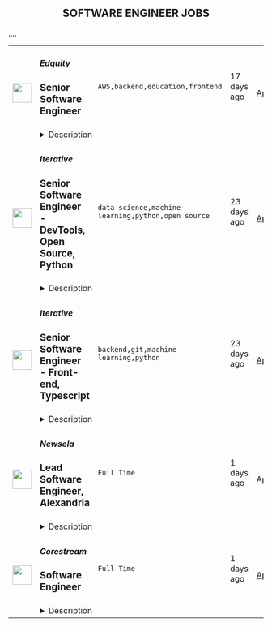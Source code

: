 <div align="center"><h2>SOFTWARE ENGINEER JOBS</h2></div><table><tr>
                <td width="100" height="100" rowspan="2">
                    <img src="https://remotive.com/job/1352183/logo" width="38px" height="auto">
                </td>
                <td width="300">
                    <h5>Edquity</h5>
                    <h3>Senior Software Engineer</h3>
                </td>
                <td width="300">
                    <code>AWS,backend,education,frontend</code>
                </td>
                <td width="200">
                <text>17 days ago</text>
                </td>
                <td width="100" rowspan="2">
                <a href="https://remotive.com/remote-jobs/software-dev/senior-software-engineer-1352183" align="right" target="_blank">Apply</a>
                </td>
            </tr>
            <tr>
                <td colspan="3">
                <details><summary>Description</summary>
                <p><strong>Company Overview:</strong></p><p><strong><br></strong></p>
<p><a href="http://edquity.co/" rel="nofollow">Edquity</a> is seeking to transform the social safety net by equipping institutions and governments with equitable cash assistance technology. Edquity offers an end-to-end cash assistance solution to help our partners prioritize incoming applications, verify and process applicants, and pay people quickly to support them through their most vulnerable moments and track outcomes over time.  Our end-to-end platform is supporting communities around the country with a streamlined process to receive rental assistance, emergency aid grants, child care subsidies, utility assistance, inflation subsidies and other benefits programs. We work with over 40 postsecondary institutions and multiple local governments and have administered over $175M in funding in an average of 25 hours from application.</p><br>
<p>Edquity is a Series A stage, venture-backed company and has received support from many of the leading impact and postsecondary success investors, and has also received non-dilutive support from foundations like the Bill and Melinda Gates Foundation. <br><strong><br></strong></p>
<p><strong>Job Overview:</strong></p><p><strong><br></strong></p>
<p>Edquity, an anti-poverty technology company, is seeking an experienced Senior Software Engineer who is passionate about enhancing financial stability and social mobility in higher education and improving college graduation rates for low and middle-income students.</p><br>
<p>The Senior Software Engineer will utilize modern architecture and technology in a collaborative environment and should have a keen interest in System Design and Architecture to quickly identify improvements and implement them. The Senior Software Engineer should work towards a vision beyond the daily tasks with a proactive, solutions-oriented mindset and appreciate autonomous responsibility.</p><br>
<p>This role is full-stack; the Engineer will participate in building and maintaining backend services, optimizing query performance and cost, and using cutting-edge frontend technologies to create an incredible user experience.</p>
<p><strong><br></strong></p>
<p><strong>What you will do:</strong></p><p><strong><br></strong></p>
<ul><li>Work with designers, product managers, QA engineers, and other developers in a highly collaborative agile environment.</li><li>Build our products out further by improving the performance of our codebase and handling scaling issues to accommodate user growth, as well as writing rigorous and thorough tests to ensure code stability.</li><li>Create new products and features to match business needs, while maintaining our current product and keeping technical debt to a minimum.</li><li>Digest and distill technical problems and propose and execute creative technical solutions.</li><li>Review code, identify technical priorities, and system design trade-offs</li><li>Build for scale, availability, performance, and security across the stack. </li></ul>
<p><strong><br></strong></p>
<p><strong>Qualifications:</strong></p><p><strong><br></strong></p>
<ul><li>4+ years of professional Javascript experience (Node, React, etc.)</li><li>Experience working in AWS </li><li>Git: Professional experience with version control</li><li>SQL: Experience building data models and writing complex SQL queries</li><li>Experience building/maintaining web apps in production, and  testing front and backend code and TDD</li><li>A strong work ethic: ability to be self-motivated and take ownership over tasks</li><li>A strong belief in equity and a desire to reduce structural inequality<strong></strong></li></ul>
<p>*<em>Don't hesitate to apply even if you don't meet every qualification, as we individually evaluate all applications and do consider candidates with outside experience. </em><strong></strong><br></p>
<p><strong><br></strong></p><p><strong>Compensation and Benefits:</strong><br></p><p><strong><br></strong></p>
<p>The salary range for this position has been benchmarked in relation to scope of role, market rate, company stage, and internal equity.  The salary for this role will be between $130,000 - $160,000. Where a candidate falls within the band is determined by skillset, experience level, and geographic location. In addition to base salary, this role will come a total compensation package that includes equity shares and competitive benefits. </p><br><p>Some of our benefits include:</p><br>
<ul><li>Fully remote</li><li>Fully paid health insurance (Medical/Vision/Dental)</li><li>Unlimited PTO, Sick and Mental Health Benefits </li><li>11 paid company holidays</li><li>401k with a 4% match</li><li>Generous parental leave</li><li>Annual Professional Development Stipend</li><li>One time Home Office Setup Stipend</li><li>Equity in Edquity </li><li>Many <a href="https://secure.justworks.com/benefits/company_benefits_overviews/11e5bd4c-af24-464d-959c-dd40124fa39a/show" rel="nofollow">more</a>! </li></ul>
<p><em><em><br></em></em></p><p><em><em>Edquity is committed to building a diverse staff and strongly encourages applications from candidates of color. Edquity provides equal employment opportunities to all employees and applicants for employment and prohibits discrimination and harassment of any type without regard to race, color, religion, age, sex, national origin, disability status, genetics, protected veteran status, sexual orientation, gender identity or expression, or any other characteristic protected by federal, state or local laws.</em></em></p><img src="https://remotive.com/job/track/1352183/blank.gif?source=public_api" alt=""/>
                </details>
                </td>
            </tr>,<tr>
                <td width="100" height="100" rowspan="2">
                    <img src="https://remotive.com/job/1187416/logo" width="38px" height="auto">
                </td>
                <td width="300">
                    <h5>Iterative</h5>
                    <h3>Senior Software Engineer  - DevTools, Open Source, Python</h3>
                </td>
                <td width="300">
                    <code>data science,machine learning,python,open source</code>
                </td>
                <td width="200">
                <text>23 days ago</text>
                </td>
                <td width="100" rowspan="2">
                <a href="https://remotive.com/remote-jobs/software-dev/senior-software-engineer-devtools-open-source-python-1187416" align="right" target="_blank">Apply</a>
                </td>
            </tr>
            <tr>
                <td colspan="3">
                <details><summary>Description</summary>
                <p><strong>Job Description</strong></p>
<p>Strong Python knowledge and excellent coding culture (standards, unit test, etc) are required. Alternatively, strong skill in other languages along with some knowledge of Python is also acceptable.</p>
<p><br><br></p>
<div class="h3">Responsibilities</div>
<ul>
<li>Discuss and research issues, features, new products.</li>
</ul>
<ul>
<li>Write code (see some <a class="postings-link" href="https://github.com/iterative/dvc/pulls?q=is%3Apr+is%3Aclosed" rel="nofollow"><strong>PR examples</strong></a>).</li>
</ul>
<ul>
<li>Write docs if needed for your code (see this <a class="postings-link" href="https://github.com/iterative/dvc.org" rel="nofollow"><strong>repo</strong></a>).</li>
</ul>
<ul>
<li>Being actively involved with the community - talk to users on Github, Discord, forum.</li>
</ul>
<p><br><br></p>
<div class="h3">Must have</div>
<ul>
<li>Motivation and interest</li>
</ul>
<ul>
<li>Remote work self-discipline</li>
</ul>
<ul>
<li>Excellent communication skills - clear, constructive, and respectful dialog with other team members, community.</li>
</ul>
<ul>
<li>Can focus and deliver a task w/o constantly switching to other stuff - respect team's planning, deadlines, etc</li>
</ul>
<p><br><br></p>
<div class="h3">Great to have</div>
<ul>
<li>Experience working remotely</li>
</ul>
<ul>
<li>Open source contributions or experience of maintaining, developing an open source project</li>
</ul>
<ul>
<li>System programming experience - kernel, databases, etc.</li>
</ul>
<ul>
<li>Machine learning or data science experience</li>
</ul>
<img src="https://remotive.com/job/track/1187416/blank.gif?source=public_api" alt=""/>
                </details>
                </td>
            </tr>,<tr>
                <td width="100" height="100" rowspan="2">
                    <img src="https://remotive.com/job/1187421/logo" width="38px" height="auto">
                </td>
                <td width="300">
                    <h5>Iterative</h5>
                    <h3>Senior Software Engineer - Front-end, Typescript</h3>
                </td>
                <td width="300">
                    <code>backend,git,machine learning,python</code>
                </td>
                <td width="200">
                <text>23 days ago</text>
                </td>
                <td width="100" rowspan="2">
                <a href="https://remotive.com/remote-jobs/software-dev/senior-software-engineer-front-end-typescript-1187421" align="right" target="_blank">Apply</a>
                </td>
            </tr>
            <tr>
                <td colspan="3">
                <details><summary>Description</summary>
                <p>The ML tools ecosystem is what JS space was 10 years ago: there’s a clear need for better tools, frameworks, and open standards. <span class="notion-enable-hover" style="font-style: italic;">ITERATIVE</span> is already a well known company in this fast-evolving space with a big, engaged open-source community. Please consider joining our <span class="notion-enable-hover" style="font-style: italic;">remote-first team</span> if you love open-source, if you’re interested in building dev tools and simplifying the lives of many, many developers in ML.</p>
<p><span style="font-weight: 600; color: #000000; letter-spacing: 0.75px;"><br class="Apple-interchange-newline">Job Description</span></p>
<p>We’re seeking<span class="notion-enable-hover" style="font-weight: 600;"> </span><span class="notion-enable-hover">TypeScript front-end engineers to build our</span><span class="notion-enable-hover"> <a href="https://studio.iterative.ai/" rel="nofollow" style="font-weight: 600;">SaaS product</a> and a</span><span class="notion-enable-hover" style="font-weight: 600;"> VS Code UI</span> (to be open sourced soon!) for our popular machine learning tools: <a class="notion-link-token notion-enable-hover" href="http://dvc.org/" rel="nofollow" style="cursor: pointer; overflow-wrap: break-word;" target="_blank"><span class="link-annotation-unknown-block-id--1168671846" style="border-bottom-width: 0.05em; border-color: rgba(55, 53, 47, 0.4); opacity: 0.7;">DVC</span></a> (9k+ <span style="line-height: 1em; white-space: nowrap; ">⭐</span>on GitHub) and <a class="notion-link-token notion-enable-hover" href="http://cml.dev/" rel="nofollow" style="cursor: pointer; overflow-wrap: break-word;" target="_blank"><span class="link-annotation-unknown-block-id--2051758088" style="border-bottom-width: 0.05em; border-color: rgba(55, 53, 47, 0.4); opacity: 0.7;">CML</span></a> (3k+ <span style="line-height: 1em; white-space: nowrap; ">⭐</span> on GitHub).</p>
<p><span style="color: var(--remotive-chocolate);">If you have experience with dev tools like GitHub, UI plugins for Git, etc., you should have some sense what the project is like (if not, check our <a href="https://iterative.ai/" rel="nofollow">site</a>).</span></p>
<p> </p>
<p class="h3">Tech Stack</p>
<ul>
<li>TypeScript</li>
</ul>
<ul>
<li>Node</li>
</ul>
<ul>
<li>React</li>
</ul>
<ul>
<li>Python (on the backend)</li>
</ul>
<p> </p>
<p class="h3">Must have</p>
<ul>
<li>Strong TS/JS/Node experience (5+ years)</li>
</ul>
<ul>
<li>Excellent communication skills and a positive mindset 🤗</li>
</ul>
<ul>
<li>Initiative to help shape the engineering practices, products, and culture of a young startup</li>
</ul>
<p><br><br></p>
<p class="h3">Nice to have</p>
<ul>
<li>Python or open source experience - good to have</li>
</ul>
<ul>
<li>Some domain knowledge (DS/ML understanding) - an advantage</li>
</ul>
<p> </p>
<img src="https://remotive.com/job/track/1187421/blank.gif?source=public_api" alt=""/>
                </details>
                </td>
            </tr>,<tr>
                <td width="100" height="100" rowspan="2">
                    <img src="https://freshremote.work/media/company/logo/20/05/Newsela.jpg" width="38px" height="auto">
                </td>
                <td width="300">
                    <h5>Newsela</h5>
                    <h3>Lead Software Engineer, Alexandria</h3>
                </td>
                <td width="300">
                    <code>Full Time</code>
                </td>
                <td width="200">
                <text>1 days ago</text>
                </td>
                <td width="100" rowspan="2">
                <a href="https://freshremote.work/J111560/" align="right" target="_blank">Apply</a>
                </td>
            </tr>
            <tr>
                <td colspan="3">
                <details><summary>Description</summary>
                The Role:
The Lead Software Engineer for Alexandria will lead their team to break down and deliver high-quality work on time. You will be researching and leading the scoping efforts for software development projects focused on delivering best-in-clas …
<p><strong>The Role:</strong></p>
<p>The Lead Software Engineer for Alexandria will lead their team to break down and deliver high-quality work on time. You will be researching and leading the scoping efforts for software development projects focused on delivering best-in-class content in a variety of different types which are then transformed into an engaging learning experience. Additionally, you will guide and mentor team members to write clean, clear code, and robust tests. You will also independently own delivery of features. Reporting to the Director of Author and Publish, you will partner closely with Engineering, Product Management and Product Design to refine ambiguous work items into clearly defined, valuable work items and properly represent the technical concerns for each project. </p>
<p><strong>Why You’ll Love This Role:</strong></p>
<p>As a member of our growing Software Engineering team, you will have the opportunity to build innovative educational solutions for millions of teachers and students. You will also gain exposure to our tech-forward culture that is highly influenced by educators. You’ll also have the opportunity to ensure students and teachers have a first-class experience in accessing our content. You will have a direct impact on improving our users’ first experience with our platform, which will ultimately scale Newsela’s ability to bring engaging, culturally responsive learning content to K-12 classrooms nationwide. And because we're a technology company focused on improving the way students learn, you’ll be part of an engineering culture that values teaching, learning, and questioning. As as result, as lead you will be helping define the mentorship and growth pathways for your team members as they work on technical projects. </p>
<p><strong>Why We’ll Love You: </strong></p>
<p>You have 5+ years of experience in leading software development teams and demonstrated success in building software as a service (SaaS products). You are able to leverage your leadership skills, planing abilities and, expert experience working with front-end frameworks (e.g. React/Preact and Node.js). You have strong data modeling skills and experience with REST API’s and database understanding to effectively build and deploy a highly performant content creation system and ecosystem. You are deeply committed to building a more inclusive digital education platform and have experience working with WCAG and accessibility standards, web fundamentals, and responsive design. While not required, Graph DB, and API Gateway experience is a plus.</p>
<p><strong>About Newsela:</strong></p>
<p>One of the fastest growing tech companies in K-12 education, Newsela was founded on the principle that while every child may have unique learning preferences, they all deserve a rich learning experience that ignites a love of learning. We built our platform based on learning science research to deliver the most engaging, authentic content to modernize how teaching happens in the classroom. Along with interactive assessments and tools, we provide teachers with digital content at five reading levels -- from +100 of the best sources -- that is relevant to the diverse backgrounds and interests of their students. Since we started in 2013, we’ve established a presence in 90% of U.S. K-12 schools and over 2.5M teachers and 37M students have registered with Newsela.</p>
<p> </p>
                </details>
                </td>
            </tr>,<tr>
                <td width="100" height="100" rowspan="2">
                    <img src="https://freshremote.work/media/company/logo/22/06/U18XLJNh_400x400.png" width="38px" height="auto">
                </td>
                <td width="300">
                    <h5>Corestream</h5>
                    <h3>Software Engineer</h3>
                </td>
                <td width="300">
                    <code>Full Time</code>
                </td>
                <td width="200">
                <text>1 days ago</text>
                </td>
                <td width="100" rowspan="2">
                <a href="https://freshremote.work/J111618/" align="right" target="_blank">Apply</a>
                </td>
            </tr>
            <tr>
                <td colspan="3">
                <details><summary>Description</summary>
                Corestream is seeking a Software Engineer to join our dynamic, entrepreneurial tech team. This is a unique ground floor opportunity where you will help design, write, and deliver features to our end users. You will work as part of an autonomous Agile …
Corestream is seeking a Software Engineer to join our dynamic, entrepreneurial tech team. This is a unique ground floor opportunity where you will help design, write, and deliver features to our end users. You will work as part of an autonomous Agile product team, delivering working code to our users.
<h3>Your Mission</h3>
<ul>
<li>Create software in an Agile environment</li><li>Willingness to work on all layers of our technology stack (React, Typescript, C# .NET Core, SQL Server)</li><li>Embrace best practices in software development (Code reviews, unit tests, CI/CD)</li><li>Close collaboration with the engineering team, design team, QA, architect, and product managers</li><li>Produce quality, testable code</li></ul>
<h3>Recipe for Success</h3>
<ul>
<li>2+ years’ experience in React, React hooks</li><li>Experience with global state management tools (Redux, Zustand, Context API)</li><li>Strong experience with CSS and mobile-first design</li><li>Experience with responsive design</li><li>Cloud experience</li><li>Attention to detail &amp; design</li><li>Ability to balance attention to detail with swift execution</li><li>Ability to develop automated tests to ensure business needs are met</li><li>Eye for documentation</li></ul>
<h3>Cherries on Top</h3>
<ul>
<li>Experience with back-end technologies &amp; concepts (.NET Core preferred, but concepts are key over technology)</li><li>Micro-service architecture experience</li><li>Experience with Azure DevOps</li><li>Domain-driven-design knowledge</li></ul>About Us Corestream is a fast-growing, cutting-edge financial and benefits technology company. We are an industry leader in the delivery of Voluntary Benefits; our proprietary software is the engine for large, Fortune-500 companies to easily and cost-effectively offer unlimited Voluntary Benefits to its employees through payroll deduction.  We have a driven, flexible, and fun team and offer competitive compensation and benefit packages. Although we are over ten years old, we still have a “start-up” culture and when we are in the office we have a casual dress code, weekly yoga, free snacks and beverages, and Friday lunches are on the house.  We are an equal opportunity employer and value diversity at our company. We do not discriminate on the basis of race, religion, color, national origin, gender, sexual orientation, age, marital status, veteran status, or disability status. 
                </details>
                </td>
            </tr></table>